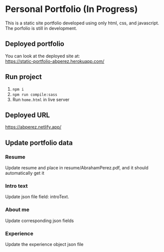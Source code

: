 # Personal Portfolio (In Progress)

This is a static site portfolio developed using only html, css, and javascript. The porfolio is still in development.

## Deployed portfolio
You can look at the deployed site at:\
https://static-portfolio-abperez.herokuapp.com/

## Run project

1. `npm i`
2. `npm run compile:sass`
3. Run `home.html` in live server

## Deployed URL

https://abperez.netlify.app/

## Update portfolio data

### Resume
Update resume and place in resume/AbrahamPerez.pdf, and it should automatically get it

### Intro text
Update json file field: introText.

### About me
Update corresponding json fields

### Experience
Update the experience object json file